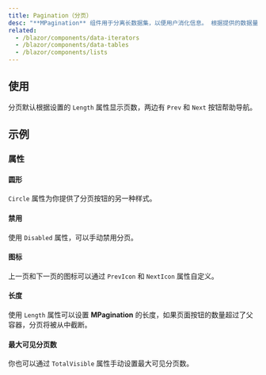```yaml
---
title: Pagination（分页）
desc: "**MPagination** 组件用于分离长数据集，以便用户消化信息。 根据提供的数据量，分页组件将自动缩放。 要维护当前页面，只需提供 Value 属性。"
related:
  - /blazor/components/data-iterators
  - /blazor/components/data-tables
  - /blazor/components/lists
---
```


## 使用

分页默认根据设置的 `Length` 属性显示页数，两边有 `Prev` 和 `Next` 按钮帮助导航。

<masa-example file="Examples.components.paginations.Usage"></masa-example>

## 示例

### 属性

#### 圆形

`Circle` 属性为你提供了分页按钮的另一种样式。

<masa-example file="Examples.components.paginations.Circle"></masa-example>

#### 禁用

使用 `Disabled` 属性，可以手动禁用分页。

<masa-example file="Examples.components.paginations.Disabled"></masa-example>

#### 图标

上一页和下一页的图标可以通过 `PrevIcon` 和 `NextIcon` 属性自定义。

<masa-example file="Examples.components.paginations.Icon"></masa-example>

#### 长度

使用 `Length` 属性可以设置 **MPagination** 的长度，如果页面按钮的数量超过了父容器，分页将被从中截断。

<masa-example file="Examples.components.paginations.Length"></masa-example>

#### 最大可见分页数

你也可以通过 `TotalVisible` 属性手动设置最大可见分页数。

<masa-example file="Examples.components.paginations.TotalVisible"></masa-example>